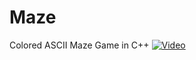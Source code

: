 # Maze
Colored ASCII Maze Game in C++
[![Video](https://yt-embed.herokuapp.com/embed?v=StTqXEQ2l-Y)](https://www.youtube.com/watch?v=2bAcb7ZJlB8 "Colored ASCII Maze Game in C++")
